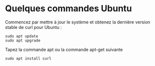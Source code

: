 # Quelques commandes Ubuntu
Commencez par mettre à jour le système et obtenez la dernière version stable de curl pour Ubuntu :

```
sudo apt update
sudo apt upgrade 

```
Tapez la commande apt ou la commande apt-get suivante

```
sudo apt install curl
```



